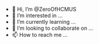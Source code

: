 - 👋 Hi, I’m @ZeroOfHCMUS
- 👀 I’m interested in ...
- 🌱 I’m currently learning ...
- 💞️ I’m looking to collaborate on ...
- 📫 How to reach me ...

<!---
ZeroOfHCMUS/ZeroOfHCMUS is a ✨ special ✨ repository because its `README.md` (this file) appears on your GitHub profile.
You can click the Preview link to take a look at your changes.
--->
